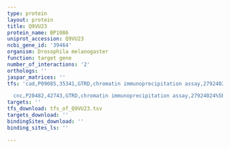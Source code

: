 ```yaml
---
type: protein
layout: protein
title: Q9VU23
protein_name: BP1086
uniprot_accession: Q9VU23
ncbi_gene_id: '39464'
organism: Drosophila melanogaster
function: target gene
number_of_interactions: '2'
orthologs: ''
jaspar_matrices: ''
tfs: 'cad,P09085,35341,GTRD,chromatin immunoprecipitation assay,27924024%5Buid%5D,No

  cnc,P20482,42743,GTRD,chromatin immunoprecipitation assay,27924024%5Buid%5D,No'
targets: ''
tfs_download: tfs_of_Q9VU23.tsv
targets_download: ''
bindingSites_download: ''
binding_sites_ls: ''

---
```

